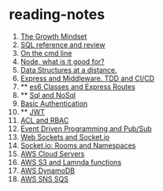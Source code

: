 # reading-notes

1. [The Growth Mindset](00-growth-mindset.md)
1. [SQL reference and review](00-SQL.md)
1. [On the cmd line](00-cmdline.md)
1. [Node, what is it good for?](01-node.md)
2. [Data Structures at a distance.](01-DSA.md)
3. [Express and Middleware. TDD and CI/CD](02-express-middleware-TDD-CI-CD.md)
4. ** [es6 Classes and Express Routes](03-express-middleware.md)
5. ** [Sql and NoSql](04-SQL.md)
6. [Basic Authentication](06-authentication.md)
7. ** [JWT](07-jwt.md)
8. [ACL and RBAC](08-ACL.md)
9. [Event Driven Programming and Pub/Sub](11-event-driven-programming.md)
10. [Web Sockets and Socket.io](12-web-sockets-socket-io.md)
11. [Socket.io: Rooms and Namespaces](13-socket.io-rooms-and-namespaces.md)
12. [AWS Cloud Servers](16-aws-cloud-servers.md)
13. [AWS S3 and Lamnda functions](17-aws-s3-lambda.md)
14. [AWS DynamoDB](18-aws-api-dynamo-and-lambda.md)
15. [AWS SNS SQS](19-aws-sns-sqs.md)
